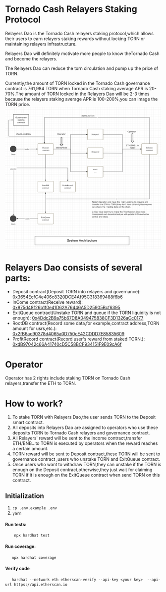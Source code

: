 # Tornado Cash Relayers Staking Protocol

Relayers Dao is the Tornado Cash relayers staking protocol,which allows their users to earn relayers staking rewards without locking TORN or maintaining relayers infrastructure.

Relayers Dao will definitely motivate more people to know theTornado Cash and become the relayers.

The Relayers Dao can reduce the torn circulation and pump up the price of TORN.

Currently,the amount of TORN locked in the Tornado Cash governance contract is 761,984 TORN when Tornado Cash staking average APR is 20-70%.The amount of TORN locked in the Relayers Dao will be 2-3 times because the relayers staking average APR is 100-200%,you can image the TORN price.
![image](docs/system_architecture.png)



# Relayers Dao consists of several parts:
- Deposit contract(Deposit TORN into relayers and governance): [0x3654EcfC4e406c8320DCE4Af95C318369488f6b6](https://etherscan.io/address/0x3654EcfC4e406c8320DCE4Af95C318369488f6b6)
- InCome contract(Receive reward): [0x875d48f26b1f0e41D62A76446A5D25905Bcf6395](https://etherscan.io/address/0x875d48f26b1f0e41D62A76446A5D25905Bcf6395)
- ExitQueue contract(Unstake TORN and queue if the TORN liquidity is not enough): [0x4Ddc2B9a75b67D8A049475838CF3D1326aCc0177](https://etherscan.io/address/0x4Ddc2B9a75b67D8A049475838CF3D1326aCc0177)
- RootDB contract(Record some data,for example,contract address,TORN amount for usrs,etc.): [0x2fB6ac90378d4065a0D750cE42CDDD7E85835609](https://etherscan.io/address/0x2fB6ac90378d4065a0D750cE42CDDD7E85835609)
- ProfitRecord contract(Record user's reward from staked TORN.): [0xdB97042c66A41740cD5C58BCF934151F9E09cA6f](https://etherscan.io/address/0xdB97042c66A41740cD5C58BCF934151F9E09cA6f)

# Operator
Operator has 2 rights include staking TORN on Tornado Cash relayers,transfer the ETH to TORN.

# How to work?
1. To stake TORN with Relayers Dao,the user sends TORN to the Deposit smart contract.
1. All deposits into Relayers Dao are assigned to operators who use these deposits TORN to Tornado Cash relayers and governance contract.
1. All Relayers' reward will be sent to the income contract,transfer ETH/BNB...to TORN is executed by operators when the reward reaches a certain amount.
1. TORN reward will be sent to Deposit contract,these TORN will be sent to governance contract ,users who unstake TORN and ExitQueue contract.
1. Once users who want to withdraw TORN,they can unstake if the TORN is enough on the Deposit contract,otherwise,they just wait for claiming TORN if it is enough on the ExitQueue contract when send TORN on this contract.


## Initialization

1. `cp .env.example .env`
2. `yarn`

#### Run tests:

```
    npx hardhat test
```

#### Run coverage:

```
   npx hardhat coverage
```

####  Verify code
```
   hardhat --network eth etherscan-verify --api-key <your key>  --api-url https://api.etherscan.io
```

